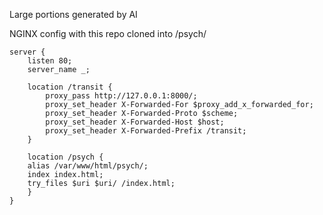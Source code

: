 Large portions generated by AI

NGINX config with this repo cloned into /psych/
```
server {
    listen 80;
    server_name _;

    location /transit {
        proxy_pass http://127.0.0.1:8000/;
        proxy_set_header X-Forwarded-For $proxy_add_x_forwarded_for;
        proxy_set_header X-Forwarded-Proto $scheme;
        proxy_set_header X-Forwarded-Host $host;
        proxy_set_header X-Forwarded-Prefix /transit;
    }

    location /psych {
	alias /var/www/html/psych/;
	index index.html;
	try_files $uri $uri/ /index.html; 
    }
}
```
